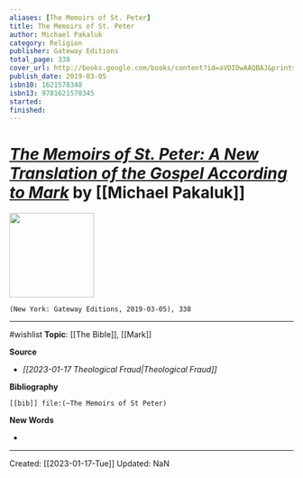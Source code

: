 ```yaml
---
aliases: [The Memoirs of St. Peter]
title: The Memoirs of St. Peter
author: Michael Pakaluk
category: Religion
publisher: Gateway Editions
total_page: 338
cover_url: http://books.google.com/books/content?id=aVOIDwAAQBAJ&printsec=frontcover&img=1&zoom=1&edge=curl&source=gbs_api
publish_date: 2019-03-05
isbn10: 1621578348
isbn13: 9781621578345
started: 
finished: 
---
```

# *[The Memoirs of St. Peter: A New Translation of the Gospel According to Mark](https://www.regnery.com/9781684513383/the-memoirs-of-st-peter/)* by [[Michael Pakaluk]]

<img src="http://books.google.com/books/content?id=aVOIDwAAQBAJ&printsec=frontcover&img=1&zoom=1&edge=curl&source=gbs_api" width=150>

`(New York: Gateway Editions, 2019-03-05), 338`

--- 
#wishlist
**Topic**: [[The Bible]], [[Mark]]

**Source**
- *[[2023-01-17 Theological Fraud|Theological Fraud]]*


**Bibliography**

```query
[[bib]] file:(~The Memoirs of St Peter)
```
 

**New Words**

- 

---
Created: [[2023-01-17-Tue]]
Updated: NaN
